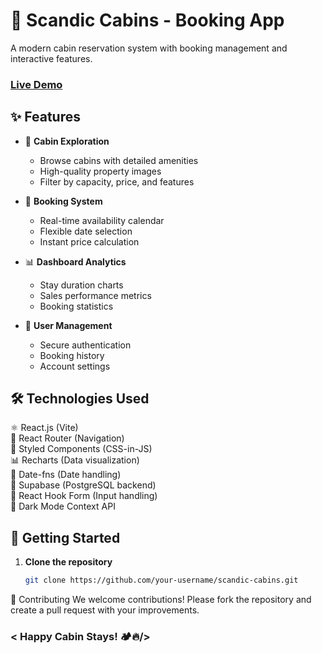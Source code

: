# 🏡 Scandic Cabins - Booking App

A modern cabin reservation system with booking management and interactive features.

### [Live Demo](https://the-scandic-cabins-mangement.netlify.app/) <!-- Replace with your actual URL -->

## ✨ Features

- 🌲 **Cabin Exploration**

  - Browse cabins with detailed amenities
  - High-quality property images
  - Filter by capacity, price, and features

- 📅 **Booking System**

  - Real-time availability calendar
  - Flexible date selection
  - Instant price calculation

- 📊 **Dashboard Analytics**

  - Stay duration charts
  - Sales performance metrics
  - Booking statistics

- 🔐 **User Management**
  - Secure authentication
  - Booking history
  - Account settings

## 🛠️ Technologies Used

⚛️ React.js (Vite)  
🔄 React Router (Navigation)  
🎨 Styled Components (CSS-in-JS)  
📊 Recharts (Data visualization)  
📅 Date-fns (Date handling)  
🔐 Supabase (PostgreSQL backend)  
📡 React Hook Form (Input handling)  
🌙 Dark Mode Context API

## 🚀 Getting Started

1. **Clone the repository**
   ```bash
   git clone https://github.com/your-username/scandic-cabins.git
   ```

🤝 Contributing
We welcome contributions! Please fork the repository and create a pull request with your improvements.

### < Happy Cabin Stays! 🏕️🔥/>
